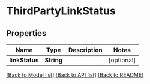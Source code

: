 # ThirdPartyLinkStatus

## Properties
Name | Type | Description | Notes
------------ | ------------- | ------------- | -------------
**linkStatus** | **String** |  | [optional] 

[[Back to Model list]](../README.md#documentation-for-models) [[Back to API list]](../README.md#documentation-for-api-endpoints) [[Back to README]](../README.md)


